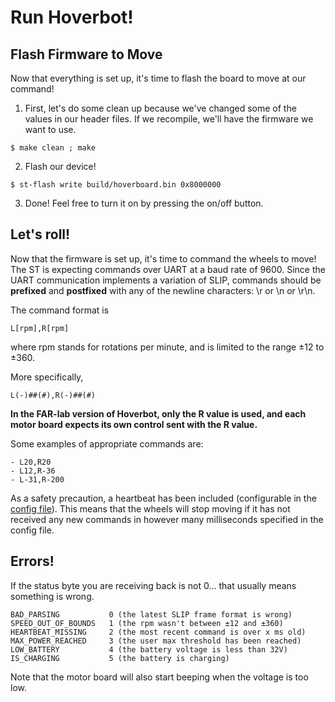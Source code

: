 # Run Hoverbot!
## Flash Firmware to Move
Now that everything is set up, it's time to flash the board to move at our command!
1. First, let's do some clean up because we've changed some of the values in our header files. If we recompile, we'll have the firmware we want to use.
```
$ make clean ; make
```
2. Flash our device!

```
$ st-flash write build/hoverboard.bin 0x8000000
```

3. Done! Feel free to turn it on by pressing the on/off button.

## Let's roll!
Now that the firmware is set up, it's time to command the wheels to move! The ST is expecting commands over UART at a baud rate of 9600. Since the UART communication implements a variation of SLIP, commands should be **prefixed** and **postfixed** with any of the newline characters: \r or \n or \r\n.

The command format is
```
L[rpm],R[rpm]
```
where rpm stands for rotations per minute, and is limited to the range ±12 to ±360.

More specifically,
```
L(-)##(#),R(-)##(#)
```

**In the FAR-lab version of Hoverbot, only the R value is used, and each motor board expects its own control sent with the R value.**

Some examples of appropriate commands are:
```
- L20,R20
- L12,R-36
- L-31,R-200
```

As a safety precaution, a heartbeat has been included (configurable in the [config file](../inc/config.h)). This means that the wheels will stop moving if it has not received any new commands in however many milliseconds specified in the config file.

## Errors!
If the status byte you are receiving back is not 0... that usually means something is wrong.
```
BAD_PARSING           0 (the latest SLIP frame format is wrong)
SPEED_OUT_OF_BOUNDS   1 (the rpm wasn't between ±12 and ±360)
HEARTBEAT_MISSING     2 (the most recent command is over x ms old)
MAX_POWER_REACHED     3 (the user max threshold has been reached)
LOW_BATTERY           4 (the battery voltage is less than 32V)
IS_CHARGING           5 (the battery is charging)
```

Note that the motor board will also start beeping when the voltage is too low.
